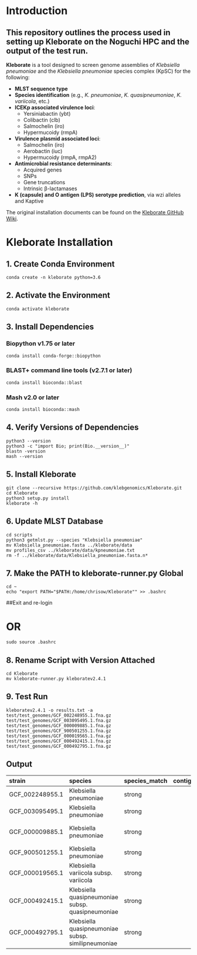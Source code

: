 # Introduction

## This repository outlines the process used in setting up **Kleborate** on the **Noguchi HPC** and the output of the test run.

**Kleborate** is a tool designed to screen genome assemblies of *Klebsiella pneumoniae* and the *Klebsiella pneumoniae* species complex (KpSC) for the following:

- **MLST sequence type**
- **Species identification** (e.g., *K. pneumoniae*, *K. quasipneumoniae*, *K. variicola*, etc.)
- **ICEKp associated virulence loci**:
  - Yersiniabactin (ybt)
  - Colibactin (clb)
  - Salmochelin (iro)
  - Hypermucoidy (rmpA)
- **Virulence plasmid associated loci**:
  - Salmochelin (iro)
  - Aerobactin (iuc)
  - Hypermucoidy (rmpA, rmpA2)
- **Antimicrobial resistance determinants**:
  - Acquired genes
  - SNPs
  - Gene truncations
  - Intrinsic β-lactamases
- **K (capsule) and O antigen (LPS) serotype prediction**, via wzi alleles and Kaptive

The original installation documents can be found on the [Kleborate GitHub Wiki](https://github.com/klebgenomics/Kleborate/wiki/Installation).

# Kleborate Installation

## 1. Create Conda Environment
```conda create -n kleborate python=3.6```

## 2. Activate the Environment
```conda activate kleborate```

## 3. Install Dependencies
###  Biopython v1.75 or later
```conda install conda-forge::biopython```

### BLAST+ command line tools (v2.7.1 or later)
```conda install bioconda::blast```

### Mash v2.0 or later
```conda install bioconda::mash```

## 4. Verify Versions of Dependencies
```
python3 --version
python3 -c "import Bio; print(Bio.__version__)"
blastn -version
mash --version
```

## 5. Install Kleborate
```
git clone --recursive https://github.com/klebgenomics/Kleborate.git
cd Kleborate
python3 setup.py install
kleborate -h
```

## 6. Update MLST Database
```
cd scripts
python3 getmlst.py --species "Klebsiella pneumoniae"
mv Klebsiella_pneumoniae.fasta ../kleborate/data
mv profiles_csv ../kleborate/data/kpneumoniae.txt
rm -f ../kleborate/data/Klebsiella_pneumoniae.fasta.n*
```

## 7. Make the PATH to kleborate-runner.py Global
```
cd ~
echo "export PATH="$PATH:/home/chrisow/Kleborate"" >> .bashrc
```

##Exit and re-login
# OR
```sudo source .bashrc```

## 8. Rename Script with Version Attached
```
cd Kleborate
mv kleborate-runner.py kleboratev2.4.1
```
## 9. Test Run
```kleboratev2.4.1 -o results.txt -a test/test_genomes/GCF_002248955.1.fna.gz test/test_genomes/GCF_003095495.1.fna.gz test/test_genomes/GCF_000009885.1.fna.gz test/test_genomes/GCF_900501255.1.fna.gz test/test_genomes/GCF_000019565.1.fna.gz test/test_genomes/GCF_000492415.1.fna.gz test/test_genomes/GCF_000492795.1.fna.gz```

## Output

| strain          | species                                            | species_match   |   contig_count |     N50 |   largest_contig |   total_size | ambiguous_bases   | QC_warnings     | ST     |   virulence_score | Yersiniabactin   |   YbST | Colibactin   |   CbST | Aerobactin   |   AbST | Salmochelin   | SmST   | RmpADC                                  | RmST   | rmpA2        | wzi    | K_locus    | Chr_ST   |   gapA |   infB |   mdh |   pgi |   phoE |   rpoB |   tonB | ybtS   | ybtX   | ybtQ   | ybtP   | ybtA   | irp2   | irp1   | ybtU   | ybtT   | ybtE   | fyuA   | clbA   | clbB   | clbC   | clbD   | clbE   | clbF   | clbG   | clbH   | clbI   | clbL   | clbM   | clbN   | clbO   | clbP   | clbQ   | iucA   | iucB   | iucC   | iucD   | iutA   | iroB   | iroC   | iroD   | iroN   | rmpA      | rmpD     | rmpC   | spurious_virulence_hits   |
|:----------------|:---------------------------------------------------|:----------------|---------------:|--------:|-----------------:|-------------:|:------------------|:----------------|:-------|------------------:|:-----------------|-------:|:-------------|-------:|:-------------|-------:|:--------------|:-------|:----------------------------------------|:-------|:-------------|:-------|:-----------|:---------|-------:|-------:|------:|------:|-------:|-------:|-------:|:-------|:-------|:-------|:-------|:-------|:-------|:-------|:-------|:-------|:-------|:-------|:-------|:-------|:-------|:-------|:-------|:-------|:-------|:-------|:-------|:-------|:-------|:-------|:-------|:-------|:-------|:-------|:-------|:-------|:-------|:-------|:-------|:-------|:-------|:-------|:----------|:---------|:-------|:--------------------------|
| GCF_002248955.1 | Klebsiella pneumoniae                              | strong          |             73 |  194261 |           362142 |      5388659 | no                | -               | ST15   |                 0 | -                |      0 | -            |      0 | -            |      0 | -             | 0      | -                                       | 0      | -            | wzi29  | KL106      | ST15     |      1 |      1 |     1 |     1 |      1 |      1 |      1 | -      | -      | -      | -      | -      | -      | -      | -      | -      | -      | -      | -      | -      | -      | -      | -      | -      | -      | -      | -      | -      | -      | -      | -      | -      | -      | -      | -      | -      | -      | -      | -      | -      | -      | -      | -         | -        | -      | -                         |
| GCF_003095495.1 | Klebsiella pneumoniae                              | strong          |            676 |   16918 |            71716 |      5800539 | no                | -               | ST258  |                 0 | -                |      0 | -            |      0 | -            |      0 | -             | 0      | -                                       | 0      | -            | wzi154 | KL107      | ST258    |      3 |      3 |     1 |     1 |      1 |      1 |     79 | -      | -      | -      | -      | -      | -      | -      | -      | -      | -      | -      | -      | -      | -      | -      | -      | -      | -      | -      | -      | -      | -      | -      | -      | -      | -      | -      | -      | -      | -      | -      | -      | -      | -      | -      | -         | -        | -      | -                         |
| GCF_000009885.1 | Klebsiella pneumoniae                              | strong          |              2 | 5248520 |          5248520 |      5472672 | no                | -               | ST23   |                 4 | ybt 2; ICEKp1    |    326 | -            |      0 | iuc 1        |      1 | iro 1,iro 3   | 19,18  | rmp 3; ICEKp1 (truncated),rmp 1; KpVP-1 | 119,26 | rmpA2_3-47%  | wzi1   | KL1        | ST23     |      2 |      1 |     1 |     1 |      9 |      4 |     12 | 9      | 7      | 9      | 6      | 5      | 1      | 1      | 6      | 7      | 7      | 6      | -      | -      | -      | -      | -      | -      | -      | -      | -      | -      | -      | -      | -      | -      | -      | 1      | 1      | 1      | 1      | 1      | 1,21   | 2,39   | 1,19   | 1,5    | 11,2      | 38-86%,2 | 6,2    | -                         |
| GCF_900501255.1 | Klebsiella pneumoniae                              | strong          |            134 |  303226 |           623663 |      5449387 | no                | -               | ST86   |                 3 | -                |      0 | -            |      0 | iuc 1        |      1 | iro 1         | 1      | rmp 1; KpVP-1,-                         | 26,0   | rmpA2_9*-50% | wzi2   | KL2 (KL30) | ST86     |      9 |      4 |     2 |     1 |      1 |      1 |     27 | -      | -      | -      | -      | -      | -      | -      | -      | -      | -      | -      | -      | -      | -      | -      | -      | -      | -      | -      | -      | -      | -      | -      | -      | -      | -      | 1      | 1      | 1      | 1      | 1      | 1      | 1      | 1      | 1      | 2,40*-51% | 2,-      | 2,-    | -                         |
| GCF_000019565.1 | Klebsiella variicola subsp. variicola              | strong          |              3 | 5641239 |          5641239 |      5920257 | no                | -               | ST146  |                 0 | -                |      0 | -            |      0 | -            |      0 | -             | 0      | -                                       | 0      | -            | wzi159 | KL30       | ST146    |     16 |     24 |    30 |    27 |     36 |     22 |     55 | -      | -      | -      | -      | -      | -      | -      | -      | -      | -      | -      | -      | -      | -      | -      | -      | -      | -      | -      | -      | -      | -      | -      | -      | -      | -      | -      | -      | -      | -      | -      | -      | -      | -      | -      | -         | -        | -      | -                         |
| GCF_000492415.1 | Klebsiella quasipneumoniae subsp. quasipneumoniae  | strong          |             10 | 5263297 |          5263297 |      5539132 | yes (21956)       | ambiguous_bases | ST1437 |                 0 | -                |      0 | -            |      0 | -            |      0 | -             | 0      | -                                       | 0      | -            | wzi185 | KL46       | ST1437   |     17 |     19 |    69 |    39 |    185 |     21 |    238 | -      | -      | -      | -      | -      | -      | -      | -      | -      | -      | -      | -      | -      | -      | -      | -      | -      | -      | -      | -      | -      | -      | -      | -      | -      | -      | -      | -      | -      | -      | -      | -      | -      | -      | -      | -         | -        | -      | -                         |
| GCF_000492795.1 | Klebsiella quasipneumoniae subsp. similipneumoniae | strong          |              2 | 5142035 |          5142035 |      5241816 | yes (1275)        | ambiguous_bases | ST1435 |                 0 | -                |      0 | -            |      0 | -            |      0 | -             | 0      | -                                       | 0      | -            | wzi183 | KL21       | ST1435   |     18 |     88 |   128 |   116 |     11 |     99 |    237 | -      | -      | -      | -      | -      | -      | -      | -      | -      | -      | -      | -      | -      | -      | -      | -      | -      | -      | -      | -      | -      | -      | -      | -      | -      | -      | -      | -      | -      | -      | -      | -      | -      | -      | -      | -         | -        | -      | -                         |
